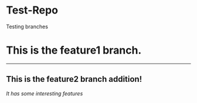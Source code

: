 
# Test-Repo

Testing branches

# This is the feature1 branch.

----

## This is the feature2 branch addition!

*It has some interesting features*


